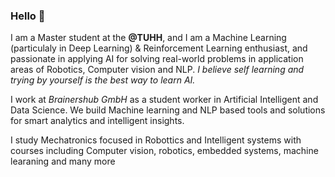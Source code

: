 ### Hello 👋

I am a Master student at the **@TUHH**, and I am a Machine Learning (particulaly in Deep Learning) & Reinforcement Learning enthusiast, and passionate in applying AI for solving real-world problems in application areas of Robotics, Computer vision and NLP.
*I believe self learning and trying by yourself is the best way to learn AI.*

I work at *Brainershub GmbH* as a student worker in Artificial Intelligent and Data Science. We build Machine learning and NLP based tools and solutions for  smart analytics and intelligent insights.

I study Mechatronics focused in Robottics and Intelligent systems with courses including Computer vision, robotics, embedded systems, machine learaning and many more

 <!--- 
- 👯 I’m looking to collaborate on ...
- 🤔 I’m looking for help with ...
- 💬 Ask me about ...
- 📫 How to reach me: ...
- 😄 Pronouns: ...
- ⚡ Fun fact: ...

Add more about my projects 


--->


